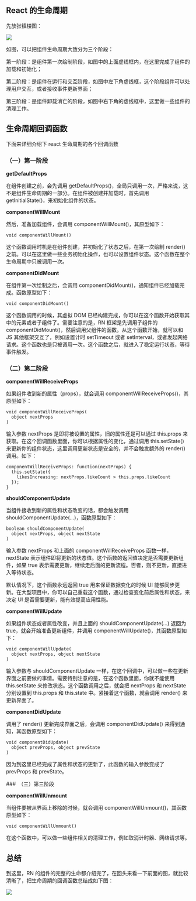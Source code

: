 ## React 的生命周期

先放张镇楼图：

![](https://i.imgur.com/qoZd5Nv.png)

如图，可以把组件生命周期大致分为三个阶段：

第一阶段：是组件第一次绘制阶段，如图中的上面虚线框内，在这里完成了组件的加载和初始化；

第二阶段：是组件在运行和交互阶段，如图中左下角虚线框，这个阶段组件可以处理用户交互，或者接收事件更新界面；

第三阶段：是组件卸载消亡的阶段，如图中右下角的虚线框中，这里做一些组件的清理工作。

## 生命周期回调函数

下面来详细介绍下 react 生命周期的各个回调函数

### （一）第一阶段

**getDefaultProps**

在组件创建之前，会先调用 getDefaultProps()，全局只调用一次，严格来说，这不是组件生命周期的一部分。在组件被创建并加载时，首先调用 getInitialState()，来初始化组件的状态。

**componentWillMount**

然后，准备加载组件，会调用 componentWillMount()，其原型如下：

    void componentWillMount()

这个函数调用时机是在组件创建，并初始化了状态之后，在第一次绘制 render() 之前。可以在这里做一些业务初始化操作，也可以设置组件状态。这个函数在整个生命周期中只被调用一次。

**componentDidMount**

在组件第一次绘制之后，会调用 componentDidMount()，通知组件已经加载完成。函数原型如下：

    void componentDidMount()

这个函数调用的时候，其虚拟 DOM 已经构建完成，你可以在这个函数开始获取其中的元素或者子组件了。需要注意的是，RN 框架是先调用子组件的 componentDidMount()，然后调用父组件的函数。从这个函数开始，就可以和 JS 其他框架交互了，例如设置计时 setTimeout 或者 setInterval，或者发起网络请求。这个函数也是只被调用一次。这个函数之后，就进入了稳定运行状态，等待事件触发。

### （二）第二阶段

**componentWillReceiveProps**

如果组件收到新的属性（props），就会调用 componentWillReceiveProps()，其原型如下：

    void componentWillReceiveProps(  
      object nextProps
    )

输入参数 nextProps 是即将被设置的属性，旧的属性还是可以通过 this.props 来获取。在这个回调函数里面，你可以根据属性的变化，通过调用 this.setState() 来更新你的组件状态，这里调用更新状态是安全的，并不会触发额外的 render() 调用。如下：

    componentWillReceiveProps: function(nextProps) {  
      this.setState({
        likesIncreasing: nextProps.likeCount > this.props.likeCount
      });
    }

**shouldComponentUpdate**

当组件接收到新的属性和状态改变的话，都会触发调用 shouldComponentUpdate(...)，函数原型如下：

    boolean shouldComponentUpdate(  
      object nextProps, object nextState
    )

输入参数 nextProps 和上面的 componentWillReceiveProps 函数一样，nextState 表示组件即将更新的状态值。这个函数的返回值决定是否需要更新组件，如果 true 表示需要更新，继续走后面的更新流程。否者，则不更新，直接进入等待状态。

默认情况下，这个函数永远返回 true 用来保证数据变化的时候 UI 能够同步更新。在大型项目中，你可以自己重载这个函数，通过检查变化前后属性和状态，来决定 UI 是否需要更新，能有效提高应用性能。

**componentWillUpdate**

如果组件状态或者属性改变，并且上面的 shouldComponentUpdate(...) 返回为 true，就会开始准备更新组件，并调用 componentWillUpdate()，其函数原型如下：

    void componentWillUpdate(  
      object nextProps, object nextState
    )

输入参数与 shouldComponentUpdate 一样，在这个回调中，可以做一些在更新界面之前要做的事情。需要特别注意的是，在这个函数里面，你就不能使用 this.setState 来修改状态。这个函数调用之后，就会把 nextProps 和 nextState 分别设置到 this.props 和 this.state 中。紧接着这个函数，就会调用 render() 来更新界面了。

**componentDidUpdate**

调用了 render() 更新完成界面之后，会调用 componentDidUpdate() 来得到通知，其函数原型如下：

    void componentDidUpdate(  
      object prevProps, object prevState
    )

因为到这里已经完成了属性和状态的更新了，此函数的输入参数变成了 prevProps 和 prevState。

###　（三）第三阶段

**componentWillUnmount**

当组件要被从界面上移除的时候，就会调用 componentWillUnmount()，其函数原型如下：

    void componentWillUnmount()  

在这个函数中，可以做一些组件相关的清理工作，例如取消计时器、网络请求等。


## 总结
到这里，RN 的组件的完整的生命都介绍完了，在回头来看一下前面的图，就比较清晰了，把生命周期的回调函数总结成如下图：

![](https://i.imgur.com/gzq9LN9.png)